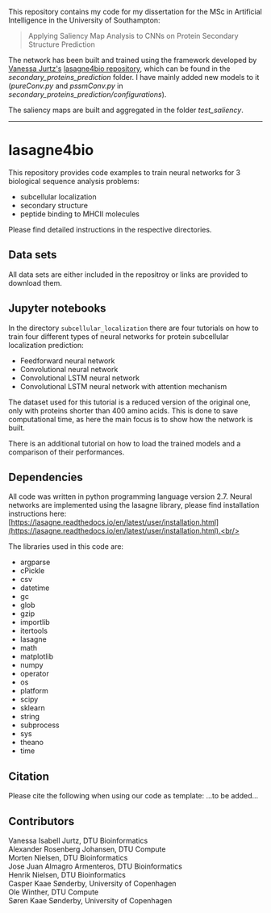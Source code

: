 This repository contains my code for my dissertation for the MSc in Artificial Intelligence in the University of Southampton:
>Applying Saliency Map Analysis to CNNs on Protein Secondary Structure Prediction
 
The network has been built and trained using the framework developed by [Vanessa Jurtz's](https://github.com/vanessajurtz) [lasagne4bio repository](https://github.com/vanessajurtz/lasagne4bio), which can be found in the *secondary_proteins_prediction* folder. I have mainly added new models to it (*pureConv.py* and *pssmConv.py* in *secondary_proteins_prediction/configurations*).

The saliency maps are built and aggregated in the folder *test_saliency*.

---------------------

# lasagne4bio

This repository provides code examples to train neural networks for 3 biological sequence analysis problems:

- subcellular localization
- secondary structure
- peptide binding to MHCII molecules

Please find detailed instructions in the respective directories.

## Data sets

All data sets are either included in the repositroy or links are provided to download them.

## Jupyter notebooks

In the directory `subcellular_localization` there are four tutorials on how to train four different types of neural networks for protein subcellular localization prediction:

 - Feedforward neural network
 - Convolutional neural network
 - Convolutional LSTM neural network
 - Convolutional LSTM neural network with attention mechanism

The dataset used for this tutorial is a reduced version of the original one, only with proteins shorter than 400 amino acids. This is done to save computational time, as here the main focus is to show how the network is built.

There is an additional tutorial on how to load the trained models and a comparison of their performances.

## Dependencies

All code was written in python programming language version 2.7. Neural networks are implemented using the lasagne library, please find installation instructions here: [https://lasagne.readthedocs.io/en/latest/user/installation.html](https://lasagne.readthedocs.io/en/latest/user/installation.html).<br/>

The libraries used in this code are:

- argparse
- cPickle
- csv
- datetime
- gc
- glob
- gzip
- importlib
- itertools
- lasagne
- math
- matplotlib
- numpy
- operator
- os
- platform
- scipy
- sklearn
- string
- subprocess
- sys
- theano
- time


## Citation

Please cite the following when using our code as template:
...to be added...

## Contributors

Vanessa Isabell Jurtz, DTU Bioinformatics<br/>
Alexander Rosenberg Johansen, DTU Compute<br/>
Morten Nielsen, DTU Bioinformatics<br/>
Jose Juan Almagro Armenteros, DTU Bioinformatics<br/>
Henrik Nielsen, DTU Bioinformatics<br/>
Casper Kaae Sønderby, University of Copenhagen<br/>
Ole Winther, DTU Compute<br/>
Søren Kaae Sønderby, University of Copenhagen<br/>
